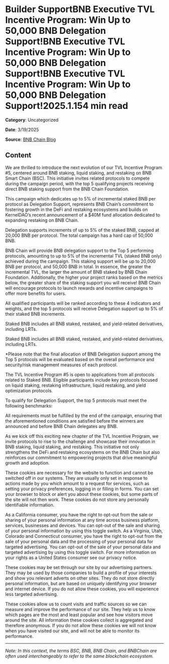 # Builder SupportBNB Executive TVL Incentive Program: Win Up to 50,000 BNB Delegation Support!BNB Executive TVL Incentive Program: Win Up to 50,000 BNB Delegation Support!BNB Executive TVL Incentive Program: Win Up to 50,000 BNB Delegation Support!2025.1.154 min read

**Category**: Uncategorized

**Date**: 3/19/2025

**Source**: [BNB Chain Blog](https://www.bnbchain.org/en/blog/bnb-executive-tvl-incentive-program-win-up-to-50-000-bnb-delegation-support)

## Content

We are thrilled to introduce the next evolution of our TVL Incentive Program #5, centered around BNB staking, liquid staking, and restaking on BNB Smart Chain (BSC). This initiative invites related protocols to compete during the campaign period, with the top 5 qualifying projects receiving direct BNB staking support from the BNB Chain Foundation.

This campaign which dedicates up to 5% of incremental staked BNB per protocol as Delegation Support, represents BNB Chain’s commitment to fostering growth in the DeFi and restaking ecosystems and builds on KernelDAO’s recent announcement of a $40M fund allocation dedicated to expanding restaking on BNB Chain.

Delegation supports increments of up to 5% of the staked BNB, capped at 20,000 BNB per protocol. The total campaign has a hard cap of 50,000 BNB.

BNB Chain will provide BNB delegation support to the Top 5 performing protocols, amounting to up to 5% of the incremental TVL (staked BNB only) achieved during the campaign. This staking support will be up to 20,000 BNB per protocol, and 50,000 BNB in total. In essence, the greater the incremental TVL, the larger the amount of BNB staked by BNB Chain Foundation. Additionally, the higher your project ranks based on the metrics below, the greater share of the staking support you will receive! BNB Chain will encourage protocols to launch rewards and incentive campaigns to offer more benefits for users.

All qualified participants will be ranked according to these 4 indicators and weights, and the top 5 protocols will receive Delegation support up to 5% of their staked BNB increments.

Staked BNB includes all BNB staked, restaked, and yield-related derivatives, including LRTs.

Staked BNB includes all BNB staked, restaked, and yield-related derivatives, including LRTs.

*Please note that the final allocation of BNB Delegation support among the Top 5 protocols will be evaluated based on the overall performance and security/risk management measures of each protocol.

The TVL Incentive Program #5 is open to applications from all protocols related to Staked BNB. Eligible participants include key protocols focused on liquid staking, restaking infrastructure, liquid restaking, and yield optimization protocols.

To qualify for Delegation Support, the top 5 protocols must meet the following benchmarks:

All requirements must be fulfilled by the end of the campaign, ensuring that the aforementioned conditions are satisfied before the winners are announced and before BNB Chain delegates any BNB.

As we kick off this exciting new chapter of the TVL Incentive Program, we invite protocols to rise to the challenge and showcase their innovation in BNB staking, liquid staking, and restaking. This initiative not only strengthens the DeFi and restaking ecosystems on the BNB Chain but also reinforces our commitment to empowering projects that drive meaningful growth and adoption.

These cookies are necessary for the website to function and cannot be switched off in our systems. They are usually only set in response to actions made by you which amount to a request for services, such as setting your privacy preferences, logging in or filling in forms. You can set your browser to block or alert you about these cookies, but some parts of the site will not then work. These cookies do not store any personally identifiable information.

As a California consumer, you have the right to opt-out from the sale or sharing of your personal information at any time across business platform, services, businesses and devices. You can opt-out of the sale and sharing of your personal information by using this toggle switch. As a Virginia, Utah, Colorado and Connecticut consumer, you have the right to opt-out from the sale of your personal data and the processing of your personal data for targeted advertising. You can opt-out of the sale of your personal data and targeted advertising by using this toggle switch. For more information on your rights as a United States consumer see our privacy notice.

These cookies may be set through our site by our advertising partners. They may be used by those companies to build a profile of your interests and show you relevant adverts on other sites. They do not store directly personal information, but are based on uniquely identifying your browser and internet device. If you do not allow these cookies, you will experience less targeted advertising.

These cookies allow us to count visits and traffic sources so we can measure and improve the performance of our site. They help us to know which pages are the most and least popular and see how visitors move around the site. All information these cookies collect is aggregated and therefore anonymous. If you do not allow these cookies we will not know when you have visited our site, and will not be able to monitor its performance.



---

*Note: In this context, the terms BSC, BNB, BNB Chain, and BNBChain are often used interchangeably to refer to the same blockchain ecosystem.*
